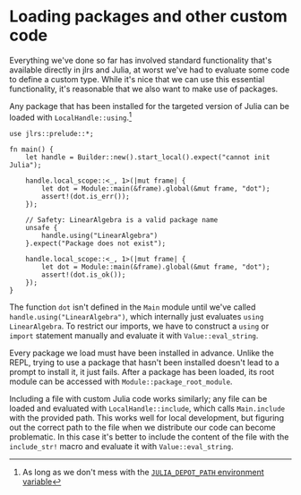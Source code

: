 # Loading packages and other custom code

Everything we've done so far has involved standard functionality that's available directly in jlrs and Julia, at worst we've had to evaluate some code to define a custom type. While it's nice that we can use this essential functionality, it's reasonable that we also want to make use of packages.

Any package that has been installed for the targeted version of Julia can be loaded with `LocalHandle::using`.[^1]

```rust,ignore
use jlrs::prelude::*;

fn main() {
    let handle = Builder::new().start_local().expect("cannot init Julia");

    handle.local_scope::<_, 1>(|mut frame| {
        let dot = Module::main(&frame).global(&mut frame, "dot");
        assert!(dot.is_err());
    });

    // Safety: LinearAlgebra is a valid package name
    unsafe {
        handle.using("LinearAlgebra")
    }.expect("Package does not exist");

    handle.local_scope::<_, 1>(|mut frame| {
        let dot = Module::main(&frame).global(&mut frame, "dot");
        assert!(dot.is_ok());
    });
}
```

The function `dot` isn't defined in the `Main` module until we've called `handle.using("LinearAlgebra")`, which internally just evaluates `using LinearAlgebra`. To restrict our imports, we have to construct a `using` or `import` statement manually and evaluate it with `Value::eval_string`.

Every package we load must have been installed in advance. Unlike the REPL, trying to use a package that hasn't been installed doesn't lead to a prompt to install it, it just fails. After a package has been loaded, its root module can be accessed with `Module::package_root_module`.

Including a file with custom Julia code works similarly; any file can be loaded and evaluated with `LocalHandle::include`, which calls `Main.include` with the provided path. This works well for local development, but figuring out the correct path to the file when we distribute our code can become problematic. In this case it's better to include the content of the file with the `include_str!` macro and evaluate it with `Value::eval_string`.

[^1]: As long as we don't mess with the [`JULIA_DEPOT_PATH` environment variable]

[`JULIA_DEPOT_PATH` environment variable]: https://docs.julialang.org/en/v1/manual/environment-variables/#JULIA_DEPOT_PATH
